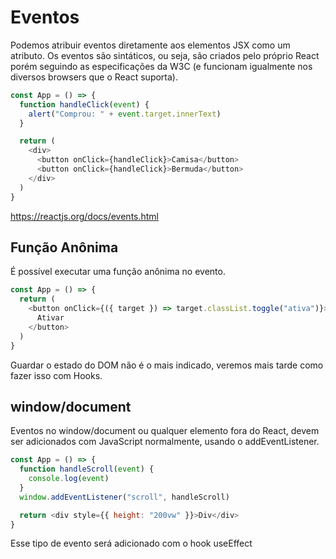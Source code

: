 # Eventos

Podemos atribuir eventos diretamente aos elementos JSX como um atributo. Os eventos são sintáticos, ou seja, são criados pelo próprio React porém seguindo as especificações da W3C (e funcionam igualmente nos diversos browsers que o React suporta).

```js
const App = () => {
  function handleClick(event) {
    alert("Comprou: " + event.target.innerText)
  }

  return (
    <div>
      <button onClick={handleClick}>Camisa</button>
      <button onClick={handleClick}>Bermuda</button>
    </div>
  )
}
```

https://reactjs.org/docs/events.html

## Função Anônima

É possível executar uma função anônima no evento.

```js
const App = () => {
  return (
    <button onClick={({ target }) => target.classList.toggle("ativa")}>
      Ativar
    </button>
  )
}
```

Guardar o estado do DOM não é o mais indicado, veremos mais tarde como fazer isso com Hooks.

## window/document

Eventos no window/document ou qualquer elemento fora do React, devem ser adicionados com JavaScript normalmente, usando o addEventListener.

```js
const App = () => {
  function handleScroll(event) {
    console.log(event)
  }
  window.addEventListener("scroll", handleScroll)

  return <div style={{ height: "200vw" }}>Div</div>
}
```

Esse tipo de evento será adicionado com o hook useEffect
